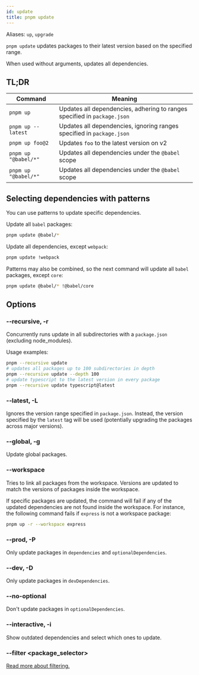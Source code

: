 ```yaml
---
id: update
title: pnpm update
---
```


Aliases: `up`, `upgrade`

`pnpm update` updates packages to their latest version based on the specified
range.

When used without arguments, updates all dependencies.

## TL;DR

| Command              | Meaning                                                                  |
|----------------------|--------------------------------------------------------------------------|
|`pnpm up`             | Updates all dependencies, adhering to ranges specified in `package.json` |
|`pnpm up --latest`    | Updates all dependencies, ignoring ranges specified in `package.json`    |
|`pnpm up foo@2`       | Updates `foo` to the latest version on v2                                |
|`pnpm up "@babel/*"` | Updates all dependencies under the `@babel` scope                        |
|`pnpm up "@babel/*"` | Updates all dependencies under the `@babel` scope                        |

## Selecting dependencies with patterns

You can use patterns to update specific dependencies.

Update all `babel` packages:

```sh
pnpm update @babel/*
```

Update all dependencies, except `webpack`:

```sh
pnpm update !webpack
```

Patterns may also be combined, so the next command will update all `babel` packages, except `core`:

```sh
pnpm update @babel/* !@babel/core
```

## Options

### --recursive, -r

Concurrently runs update in all subdirectories with a `package.json` (excluding
node_modules).

Usage examples:

```sh
pnpm --recursive update
# updates all packages up to 100 subdirectories in depth
pnpm --recursive update --depth 100
# update typescript to the latest version in every package
pnpm --recursive update typescript@latest
```

### --latest, -L

Ignores the version range specified in `package.json`. Instead, the version specified by the `latest` tag will be used (potentially upgrading the packages across major versions).

### --global, -g

Update global packages.

### --workspace

Tries to link all packages from the workspace. Versions are updated to match the
versions of packages inside the workspace.

If specific packages are updated, the command will fail if any of the updated
dependencies are not found inside the workspace. For instance, the following
command fails if `express` is not a workspace package:

```sh
pnpm up -r --workspace express
```

### --prod, -P

Only update packages in `dependencies` and `optionalDependencies`.

### --dev, -D

Only update packages in `devDependencies`.

### --no-optional

Don't update packages in `optionalDependencies`.

### --interactive, -i

Show outdated dependencies and select which ones to update.

### --filter &lt;package_selector\>

[Read more about filtering.](../filtering.md)
